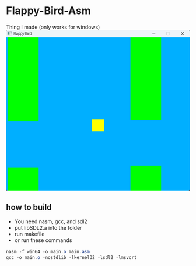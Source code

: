 # Flappy-Bird-Asm
Thing I made (only works for windows)
![flappy](image.png)

## how to build
- You need nasm, gcc, and sdl2
- put libSDL2.a into the folder
- run makefile
- or run these commands
```powershell
nasm -f win64 -o main.o main.asm
gcc -o main.o -nostdlib -lkernel32 -lsdl2 -lmsvcrt
```